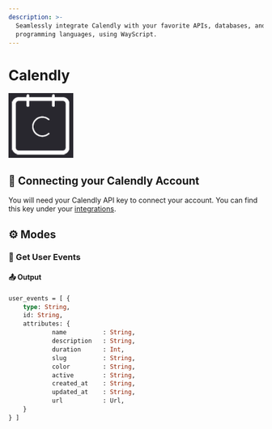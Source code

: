 ```yaml
---
description: >-
  Seamlessly integrate Calendly with your favorite APIs, databases, and
  programming languages, using WayScript.
---
```


# Calendly

![Business Scheduling Software](../../.gitbook/assets/calendly%20%281%29.png)

## 🔑 Connecting your Calendly Account

You will need your Calendly API key to connect your account. You can find this key under your [integrations](https://calendly.com/integrations).

## ⚙ Modes

### 📆 Get User Events

#### 📤 Output

```graphql
user_events = [ {
    type: String,
    id: String,
    attributes: {
            name          : String,
            description   : String,
            duration      : Int,
            slug          : String,
            color         : String,
            active        : String,
            created_at    : String,
            updated_at    : String,
            url           : Url,
    }
} ]        
```



